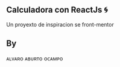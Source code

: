 ## Calculadora con ReactJs 🌀

Un proyexto de inspiracion se front-mentor 

## By

ᴀʟᴠᴀʀᴏ ᴀʙᴜʀᴛᴏ ᴏᴄᴀᴍᴘᴏ
